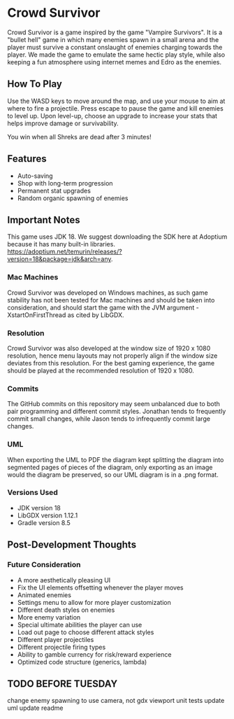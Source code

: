 # Crowd Survivor

Crowd Survivor is a game inspired by the game "Vampire Survivors". It is a "bullet hell" game in which many enemies
spawn in a small arena and the player must survive a constant onslaught of enemies charging towards the player.
We made the game to emulate the same hectic play style, while also keeping a fun atmosphere using internet memes and
Edro as the enemies.

## How To Play

Use the WASD keys to move around the map, and use your mouse to aim at where to fire a projectile. Press escape to pause
the game and kill enemies to level up. Upon level-up, choose an upgrade to increase your stats that helps improve damage
or survivability.

You win when all Shreks are dead after 3 minutes!

## Features

- Auto-saving
- Shop with long-term progression
- Permanent stat upgrades
- Random organic spawning of enemies

## Important Notes

This game uses JDK 18. We suggest downloading the SDK here at Adoptium because it has many built-in libraries.
https://adoptium.net/temurin/releases/?version=18&package=jdk&arch=any.

### Mac Machines

Crowd Survivor was developed on Windows machines, as such game stability has not been tested for Mac machines and should
be taken into consideration, and should start the game with the JVM argument -XstartOnFirstThread as cited by LibGDX.

### Resolution

Crowd Survivor was also developed at the window size of 1920 x 1080 resolution, hence menu layouts may not properly
align if the window size deviates from this resolution. For the best gaming experience, the game should be played at the
recommended resolution of 1920 x 1080.

### Commits

The GitHub commits on this repository may seem unbalanced due to both pair programming and different commit styles.
Jonathan tends to frequently commit small changes, while Jason tends to infrequently commit large changes.

### UML

When exporting the UML to PDF the diagram kept splitting the diagram into segmented pages of pieces of the diagram, 
only exporting as an image would the diagram be preserved, so our UML diagram is in a .png format.

### Versions Used

- JDK version 18
- LibGDX version 1.12.1
- Gradle version 8.5

## Post-Development Thoughts

### Future Consideration

- A more aesthetically pleasing UI
- Fix the UI elements offsetting whenever the player moves
- Animated enemies
- Settings menu to allow for more player customization
- Different death styles on enemies
- More enemy variation
- Special ultimate abilities the player can use
- Load out page to choose different attack styles
- Different player projectiles
- Different projectile firing types
- Ability to gamble currency for risk/reward experience
- Optimized code structure (generics, lambda)

## TODO BEFORE TUESDAY

change enemy spawning to use camera, not gdx viewport
unit tests
update uml
update readme


